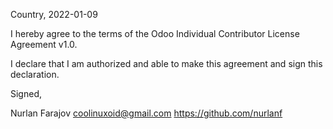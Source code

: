 Country, 2022-01-09

I hereby agree to the terms of the Odoo Individual Contributor License
Agreement v1.0.

I declare that I am authorized and able to make this agreement and sign this
declaration.

Signed,

Nurlan Farajov <coolinuxoid@gmail.com> https://github.com/nurlanf
